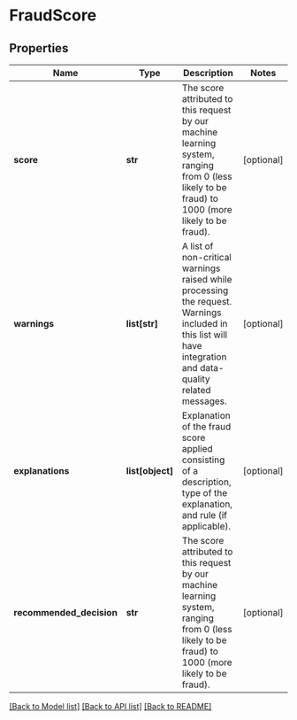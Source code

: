 # FraudScore

## Properties
Name | Type | Description | Notes
------------ | ------------- | ------------- | -------------
**score** | **str** | The score attributed to this request by our machine learning system, ranging from 0 (less likely to be fraud) to 1000 (more likely to be fraud). | [optional] 
**warnings** | **list[str]** | A list of non-critical warnings raised while processing the request. Warnings included in this list will have integration and data-quality related messages. | [optional] 
**explanations** | **list[object]** | Explanation of the fraud score applied consisting of a description, type of the explanation, and rule (if applicable). | [optional] 
**recommended_decision** | **str** | The score attributed to this request by our machine learning system, ranging from 0 (less likely to be fraud) to 1000 (more likely to be fraud). | [optional] 

[[Back to Model list]](../README.md#documentation-for-models) [[Back to API list]](../README.md#documentation-for-api-endpoints) [[Back to README]](../README.md)


